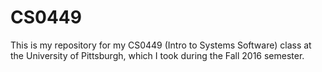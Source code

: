 # CS0449

This is my repository for my CS0449 (Intro to Systems Software) class at the University of Pittsburgh, which I took during the Fall 2016 semester.
